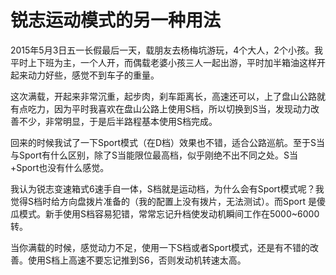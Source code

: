 锐志运动模式的另一种用法
======
2015年5月3日五一长假最后一天，载朋友去杨梅坑游玩，4个大人，2个小孩。我平时上下班为主，一个人开，而偶载老婆小孩三人一起出游，平时加半箱油这样开起来动力好些，感觉不到车子的重量。

这次满载，开起来非常沉重，起步肉，刹车距离长，高速还可以，上了盘山公路就有点吃力，因为平时我喜欢在盘山公路上使用S档，所以切换到S当，发现动力改善不少，非常明显，于是后半路程基本使用S档完成。

回来的时候我试了一下Sport模式（在D档）效果也不错，适合公路巡航。至于S当与Sport有什么区别，除了S当能限位最高档，似乎刚绝不出不同之处。S当+Sport也没有什么感觉。

我认为锐志变速箱式6速手自一体，S档就是运动档，为什么会有Sport模式呢？我觉得S档时给方向盘拨片准备的（我的配置上没有拨片，无法测试）。而Sport 是傻瓜模式。新手使用S档容易犯错，常常忘记升档使发动机瞬间工作在5000~6000转。

当你满载的时候，感觉动力不足，使用一下S档或者Sport模式，还是有不错的改善。使用S档上高速不要忘记推到S6，否则发动机转速太高。